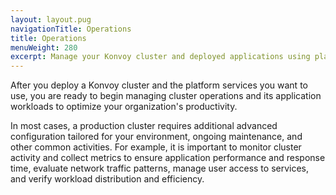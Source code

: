 ```yaml
---
layout: layout.pug
navigationTitle: Operations
title: Operations
menuWeight: 280
excerpt: Manage your Konvoy cluster and deployed applications using platform services
---
```


After you deploy a Konvoy cluster and the platform services you want to use, you are ready to begin managing cluster operations and its application workloads to optimize your organization's productivity.

In most cases, a production cluster requires additional advanced configuration tailored for your environment, ongoing maintenance, and other common activities.
For example, it is important to monitor cluster activity and collect metrics to ensure application performance and response time, evaluate network traffic patterns, manage user access to services, and verify workload distribution and efficiency.
